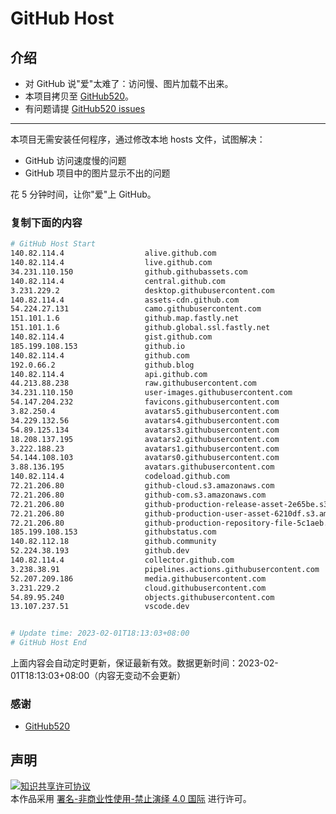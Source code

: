 # GitHub Host
## 介绍
- 对 GitHub 说"爱"太难了：访问慢、图片加载不出来。
- 本项目拷贝至 [GitHub520](https://github.com/521xueweihan/GitHub520)。
- 有问题请提 [GitHub520 issues](https://github.com/521xueweihan/GitHub520/issues/new)

---

本项目无需安装任何程序，通过修改本地 hosts 文件，试图解决：
- GitHub 访问速度慢的问题
- GitHub 项目中的图片显示不出的问题

花 5 分钟时间，让你"爱"上 GitHub。

### 复制下面的内容
```bash
# GitHub Host Start
140.82.114.4                  alive.github.com
140.82.114.4                  live.github.com
34.231.110.150                github.githubassets.com
140.82.114.4                  central.github.com
3.231.229.2                   desktop.githubusercontent.com
140.82.114.4                  assets-cdn.github.com
54.224.27.131                 camo.githubusercontent.com
151.101.1.6                   github.map.fastly.net
151.101.1.6                   github.global.ssl.fastly.net
140.82.114.4                  gist.github.com
185.199.108.153               github.io
140.82.114.4                  github.com
192.0.66.2                    github.blog
140.82.114.4                  api.github.com
44.213.88.238                 raw.githubusercontent.com
34.231.110.150                user-images.githubusercontent.com
54.147.204.232                favicons.githubusercontent.com
3.82.250.4                    avatars5.githubusercontent.com
34.229.132.56                 avatars4.githubusercontent.com
54.89.125.134                 avatars3.githubusercontent.com
18.208.137.195                avatars2.githubusercontent.com
3.222.188.23                  avatars1.githubusercontent.com
54.144.108.103                avatars0.githubusercontent.com
3.88.136.195                  avatars.githubusercontent.com
140.82.114.4                  codeload.github.com
72.21.206.80                  github-cloud.s3.amazonaws.com
72.21.206.80                  github-com.s3.amazonaws.com
72.21.206.80                  github-production-release-asset-2e65be.s3.amazonaws.com
72.21.206.80                  github-production-user-asset-6210df.s3.amazonaws.com
72.21.206.80                  github-production-repository-file-5c1aeb.s3.amazonaws.com
185.199.108.153               githubstatus.com
140.82.112.18                 github.community
52.224.38.193                 github.dev
140.82.114.4                  collector.github.com
3.238.38.91                   pipelines.actions.githubusercontent.com
52.207.209.186                media.githubusercontent.com
3.231.229.2                   cloud.githubusercontent.com
54.89.95.240                  objects.githubusercontent.com
13.107.237.51                 vscode.dev


# Update time: 2023-02-01T18:13:03+08:00
# GitHub Host End

```
上面内容会自动定时更新，保证最新有效。数据更新时间：2023-02-01T18:13:03+08:00（内容无变动不会更新）

### 感谢

- [GitHub520](https://github.com/521xueweihan/GitHub520)

## 声明
<a rel="license" href="https://creativecommons.org/licenses/by-nc-nd/4.0/deed.zh"><img alt="知识共享许可协议" style="border-width: 0" src="https://licensebuttons.net/l/by-nc-nd/4.0/88x31.png"></a><br>本作品采用 <a rel="license" href="https://creativecommons.org/licenses/by-nc-nd/4.0/deed.zh">署名-非商业性使用-禁止演绎 4.0 国际</a> 进行许可。